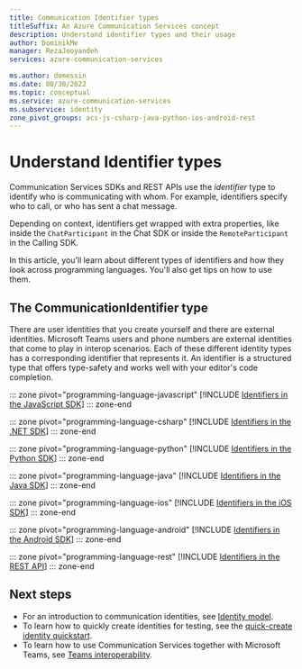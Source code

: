 ```yaml
---
title: Communication Identifier types
titleSuffix: An Azure Communication Services concept
description: Understand identifier types and their usage
author: DominikMe
manager: RezaJooyandeh
services: azure-communication-services

ms.author: domessin
ms.date: 08/30/2022
ms.topic: conceptual
ms.service: azure-communication-services
ms.subservice: identity
zone_pivot_groups: acs-js-csharp-java-python-ios-android-rest
---
```


# Understand Identifier types

Communication Services SDKs and REST APIs use the *identifier* type to identify who is communicating with whom. For example, identifiers specify who to call, or who has sent a chat message.

Depending on context, identifiers get wrapped with extra properties, like inside the `ChatParticipant` in the Chat SDK or inside the `RemoteParticipant` in the Calling SDK.

In this article, you'll learn about different types of identifiers and how they look across programming languages. You'll also get tips on how to use them.


## The CommunicationIdentifier type

There are user identities that you create yourself and there are external identities. Microsoft Teams users and phone numbers are external identities that come to play in interop scenarios. Each of these different identity types has a corresponding identifier that represents it. An identifier is a structured type that offers type-safety and works well with your editor's code completion.

::: zone pivot="programming-language-javascript"
[!INCLUDE [Identifiers in the JavaScript SDK](./includes/identifiers/identifiers-js.md)]
::: zone-end

::: zone pivot="programming-language-csharp"
[!INCLUDE [Identifiers in the .NET SDK](./includes/identifiers/identifiers-net.md)]
::: zone-end

::: zone pivot="programming-language-python"
[!INCLUDE [Identifiers in the Python SDK](./includes/identifiers/identifiers-python.md)]
::: zone-end

::: zone pivot="programming-language-java"
[!INCLUDE [Identifiers in the Java SDK](./includes/identifiers/identifiers-java.md)]
::: zone-end

::: zone pivot="programming-language-ios"
[!INCLUDE [Identifiers in the iOS SDK](./includes/identifiers/identifiers-java.md)]
::: zone-end

::: zone pivot="programming-language-android"
[!INCLUDE [Identifiers in the Android SDK](./includes/identifiers/identifiers-android.md)]
::: zone-end

::: zone pivot="programming-language-rest"
[!INCLUDE [Identifiers in the REST API](./includes/identifiers/identifiers-rest.md)]
::: zone-end


## Next steps

* For an introduction to communication identities, see [Identity model](./identity-model.md).
* To learn how to quickly create identities for testing, see the [quick-create identity quickstart](../quickstarts/identity/quick-create-identity.md).
* To learn how to use Communication Services together with Microsoft Teams, see [Teams interoperability](./teams-interop.md).
